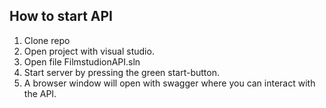 ## How to start API

1. Clone repo
2. Open project with visual studio.
3. Open file FilmstudionAPI.sln
4. Start server by pressing the green start-button.
5. A browser window will open with swagger where you can interact with the API.